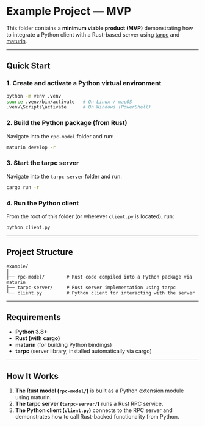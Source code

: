 # Example Project — MVP

This folder contains a **minimum viable product (MVP)** demonstrating how to integrate a Python client with a Rust-based server using [tarpc](https://github.com/google/tarpc) and [maturin](https://github.com/PyO3/maturin).

---

## Quick Start

### 1. Create and activate a Python virtual environment
```bash
python -m venv .venv
source .venv/bin/activate   # On Linux / macOS
.venv\Scripts\activate      # On Windows (PowerShell)
```

### 2. Build the Python package (from Rust)
Navigate into the `rpc-model` folder and run:
```bash
maturin develop -r
```

### 3. Start the tarpc server
Navigate into the `tarpc-server` folder and run:
```bash
cargo run -r
```

### 4. Run the Python client
From the root of this folder (or wherever `client.py` is located), run:
```bash
python client.py
```

---

## Project Structure
```
example/
│
├── rpc-model/        # Rust code compiled into a Python package via maturin
├── tarpc-server/     # Rust server implementation using tarpc
└── client.py         # Python client for interacting with the server
```

---

## Requirements
- **Python 3.8+**  
- **Rust (with cargo)**  
- **maturin** (for building Python bindings)  
- **tarpc** (server library, installed automatically via cargo)

---

## How It Works
1. **The Rust model (`rpc-model/`)** is built as a Python extension module using maturin.  
2. **The tarpc server (`tarpc-server/`)** runs a Rust RPC service.  
3. **The Python client (`client.py`)** connects to the RPC server and demonstrates how to call Rust-backed functionality from Python.

